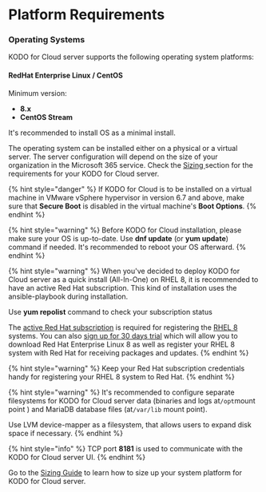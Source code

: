 # Platform Requirements

### Operating Systems

KODO for Cloud server supports the following operating system platforms:

#### RedHat Enterprise Linux / CentOS

Minimum version:

* **8.x**
* **CentOS Stream**

It's recommended to install OS as a minimal install.

The operating system can be installed either on a physical or a virtual server. The server configuration will depend on the size of your organization in the Microsoft 365 service. Check the [Sizing ]()section for the requirements for your KODO for Cloud server.  

{% hint style="danger" %}
If KODO for Cloud is to be installed on a virtual machine in VMware vSphere hypervisor in version 6.7 and above, make sure that **Secure Boot** is disabled in the virtual machine's **Boot Options**.
{% endhint %}

{% hint style="warning" %}
Before KODO for Cloud installation, please make sure your OS is up-to-date. Use **dnf update** \(or **yum update**\) command if needed. It's recommended to reboot your OS afterward. 
{% endhint %}

{% hint style="warning" %}
 When you've decided to deploy KODO for Cloud server as a quick install \(All-In-One\) on RHEL 8, it is recommended to have an active Red Hat subscription. This kind of installation uses the ansible-playbook during installation. 

 Use **yum repolist** command to check your subscription status

The [active Red Hat subscription](https://access.redhat.com/management/products) is required for registering the [RHEL 8](https://www.itzgeek.com/tag/rhel-8) systems. You can also [sign up for 30 days trial](https://www.redhat.com/en/technologies/linux-platforms/enterprise-linux) which will allow you to download Red Hat Enterprise Linux 8 as well as register your RHEL 8 system with Red Hat for receiving packages and updates. 
{% endhint %}

{% hint style="warning" %}
Keep your Red Hat subscription credentials handy for registering your RHEL 8 system to Red Hat.
{% endhint %}

{% hint style="warning" %}
It's recommended to configure separate filesystems for KODO for Cloud server data \(binaries and logs at`/opt`mount point \) and MariaDB database files \(at`/var/lib` mount point\).  

Use LVM device-mapper as a filesystem, that allows users to expand disk space if necessary.
{% endhint %}

{% hint style="info" %}
TCP port **8181** is used to communicate with the KODO for Cloud server UI.
{% endhint %}

Go to the [Sizing Guide]() to learn how to size up your system platform for KODO for Cloud server. 

